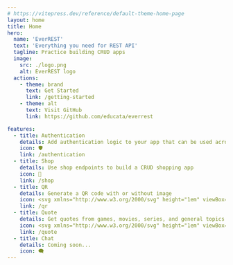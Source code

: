 ```yaml
---
# https://vitepress.dev/reference/default-theme-home-page
layout: home
title: Home
hero:
  name: 'EverREST'
  text: 'Everything you need for REST API'
  tagline: Practice building CRUD apps
  image:
    src: ./logo.png
    alt: EverREST logo
  actions:
    - theme: brand
      text: Get Started
      link: /getting-started
    - theme: alt
      text: Visit GitHub
      link: https://github.com/educata/everrest

features:
  - title: Authentication
    details: Add authentication logic to your app that can be used across all API features!
    icon: 🛡️
    link: /authentication
  - title: Shop
    details: Use shop endpoints to build a CRUD shopping app
    icon: 🛒
    link: /shop
  - title: QR
    details: Generate a QR code with or without image
    icon: <svg xmlns="http://www.w3.org/2000/svg" height="1em" viewBox="0 0 448 512"><path d="M0 80C0 53.5 21.5 32 48 32h96c26.5 0 48 21.5 48 48v96c0 26.5-21.5 48-48 48H48c-26.5 0-48-21.5-48-48V80zM64 96v64h64V96H64zM0 336c0-26.5 21.5-48 48-48h96c26.5 0 48 21.5 48 48v96c0 26.5-21.5 48-48 48H48c-26.5 0-48-21.5-48-48V336zm64 16v64h64V352H64zM304 32h96c26.5 0 48 21.5 48 48v96c0 26.5-21.5 48-48 48H304c-26.5 0-48-21.5-48-48V80c0-26.5 21.5-48 48-48zm80 64H320v64h64V96zM256 304c0-8.8 7.2-16 16-16h64c8.8 0 16 7.2 16 16s7.2 16 16 16h32c8.8 0 16-7.2 16-16s7.2-16 16-16s16 7.2 16 16v96c0 8.8-7.2 16-16 16H368c-8.8 0-16-7.2-16-16s-7.2-16-16-16s-16 7.2-16 16v64c0 8.8-7.2 16-16 16H272c-8.8 0-16-7.2-16-16V304zM368 480a16 16 0 1 1 0-32 16 16 0 1 1 0 32zm64 0a16 16 0 1 1 0-32 16 16 0 1 1 0 32z" /></svg>
    link: /qr
  - title: Quote
    details: Get quotes from games, movies, series, and general topics
    icon: <svg xmlns="http://www.w3.org/2000/svg" height="1em" viewBox="0 0 448 512"><path d="M0 216C0 149.7 53.7 96 120 96h8c17.7 0 32 14.3 32 32s-14.3 32-32 32h-8c-30.9 0-56 25.1-56 56v8h64c35.3 0 64 28.7 64 64v64c0 35.3-28.7 64-64 64H64c-35.3 0-64-28.7-64-64V320 288 216zm256 0c0-66.3 53.7-120 120-120h8c17.7 0 32 14.3 32 32s-14.3 32-32 32h-8c-30.9 0-56 25.1-56 56v8h64c35.3 0 64 28.7 64 64v64c0 35.3-28.7 64-64 64H320c-35.3 0-64-28.7-64-64V320 288 216z" /></svg>
    link: /quote
  - title: Chat
    details: Coming soon...
    icon: 🗨️
---
```

